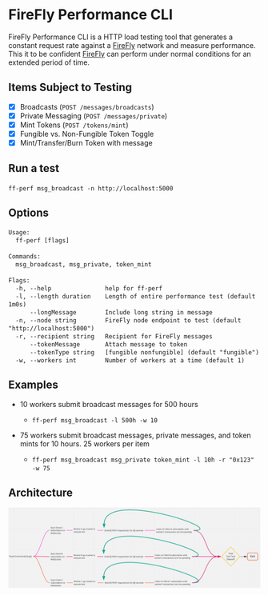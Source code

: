 # FireFly Performance CLI

FireFly Performance CLI is a HTTP load testing tool that generates a constant request rate against a [FireFly](https://github.com/hyperledger/firefly) network and measure performance. This it to be confident [FireFly](https://github.com/hyperledger/firefly) can perform under normal conditions for an extended period of time.

## Items Subject to Testing

- [x] Broadcasts (`POST /messages/broadcasts`)
- [x] Private Messaging (`POST /messages/private`)
- [x] Mint Tokens (`POST /tokens/mint`)
- [x] Fungible vs. Non-Fungible Token Toggle
- [x] Mint/Transfer/Burn Token with message

## Run a test

`ff-perf msg_broadcast -n http://localhost:5000`

## Options

```shell
Usage:
  ff-perf [flags]

Commands:
  msg_broadcast, msg_private, token_mint

Flags:
  -h, --help               help for ff-perf
  -l, --length duration    Length of entire performance test (default 1m0s)
      --longMessage        Include long string in message
  -n, --node string        FireFly node endpoint to test (default "http://localhost:5000")
  -r, --recipient string   Recipient for FireFly messages
      --tokenMessage       Attach message to token
      --tokenType string   [fungible nonfungible] (default "fungible")
  -w, --workers int        Number of workers at a time (default 1)
```

## Examples

- 10 workers submit broadcast messages for 500 hours

  - `ff-perf msg_broadcast -l 500h -w 10`

- 75 workers submit broadcast messages, private messages, and token mints for 10 hours. 25 workers per item
  - `ff-perf msg_broadcast msg_private token_mint -l 10h -r "0x123" -w 75`

## Architecture

![Architecture](./images/architecture.png)
